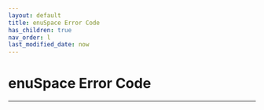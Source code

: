 ```yaml
---
layout: default
title: enuSpace Error Code
has_children: true
nav_order: l
last_modified_date: now
---
```



# enuSpace Error Code

---

### 



###
